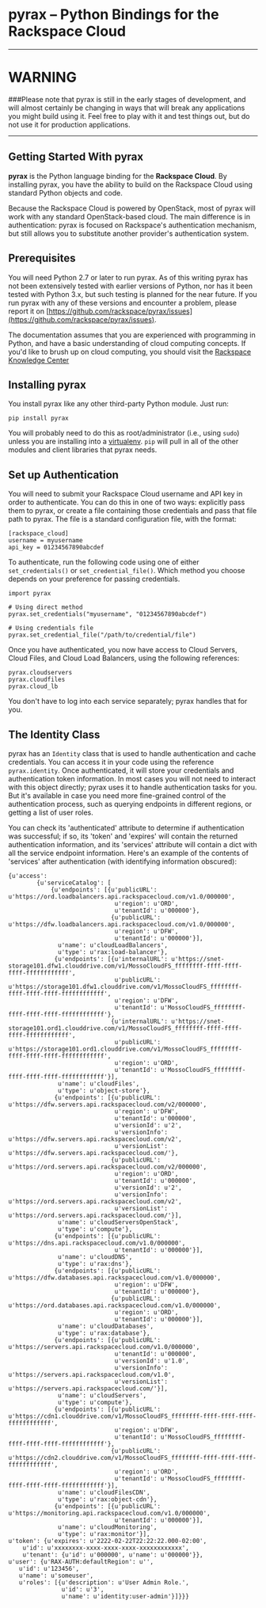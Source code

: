 # pyrax – Python Bindings for the Rackspace Cloud

----


# WARNING #
###Please note that pyrax is still in the early stages of development, and will almost certainly be changing in ways that will break any applications you might build using it. Feel free to play with it and test things out, but do not use it for production applications.

----

## Getting Started With pyrax
**pyrax** is the Python language binding for the **Rackspace Cloud**. By installing pyrax, you have the ability to build on the Rackspace Cloud using standard Python objects and code.

Because the Rackspace Cloud is powered by OpenStack, most of pyrax will work with any standard OpenStack-based cloud. The main difference is in authentication: pyrax is focused on Rackspace's authentication mechanism, but still allows you to substitute another provider's authentication system.


## Prerequisites
You will need Python 2.7 or later to run pyrax. As of this writing pyrax has not been extensively tested with earlier versions of Python, nor has it been tested with Python 3.x, but such testing is planned for the near future. If you run pyrax with any of these versions and encounter a problem, please report it on [https://github.com/rackspace/pyrax/issues](https://github.com/rackspace/pyrax/issues).

The documentation assumes that you are experienced with programming in Python, and have a basic understanding of cloud computing concepts. If you'd like to brush up on cloud computing, you should visit the [Rackspace Knowledge Center](http://www.rackspace.com/knowledge_center/)


## Installing pyrax
You install pyrax like any other third-party Python module. Just run:

	pip install pyrax

You will probably need to do this as root/administrator (i.e., using `sudo`) unless you are installing into a [virtualenv](http://www.virtualenv.org/en/latest/). `pip` will pull in all of the other modules and client libraries that pyrax needs.


## Set up Authentication
You will need to submit your Rackspace Cloud username and API key in order to authenticate. You can do this in one of two ways: explicitly pass them to pyrax, or create a file containing those credentials and pass that file path to pyrax. The file is a standard configuration file, with the format:

    [rackspace_cloud]
    username = myusername
    api_key = 01234567890abcdef

To authenticate, run the following code using one of either `set_credentials()` or `set_credential_file()`. Which method you choose depends on your preference for passing credentials. 

	import pyrax
	
	# Using direct method
	pyrax.set_credentials("myusername", "01234567890abcdef")
	
	# Using credentials file
	pyrax.set_credential_file("/path/to/credential/file")

Once you have authenticated, you now have access to Cloud Servers, Cloud Files, and Cloud Load Balancers, using the following references:

	pyrax.cloudservers
	pyrax.cloudfiles
	pyrax.cloud_lb

You don't have to log into each service separately; pyrax handles that for you.


## The Identity Class

pyrax has an `Identity` class that is used to handle authentication and cache credentials. You can access it in your code using the reference `pyrax.identity`.  Once authenticated, it will store your credentials and authentication token information. In most cases you will not need to interact with this object directly; pyrax uses it to handle authentication tasks for you. But it's available in case you need more fine-grained control of the authentication process, such as querying endpoints in different regions, or getting a list of user roles.

You can check its 'authenticated' attribute to determine if authentication was successful; if so, its 'token' and 'expires' will contain the returned authentication information, and its 'services' attribute will contain a dict with all the service endpoint information. Here's an example of the contents of 'services' after authentication (with identifying information obscured):

	{u'access':
	        {u'serviceCatalog': [
	            {u'endpoints': [{u'publicURL': u'https://ord.loadbalancers.api.rackspacecloud.com/v1.0/000000',
	                              u'region': u'ORD',
	                              u'tenantId': u'000000'},
	                             {u'publicURL': u'https://dfw.loadbalancers.api.rackspacecloud.com/v1.0/000000',
	                              u'region': u'DFW',
	                              u'tenantId': u'000000'}],
	              u'name': u'cloudLoadBalancers',
	              u'type': u'rax:load-balancer'},
	             {u'endpoints': [{u'internalURL': u'https://snet-storage101.dfw1.clouddrive.com/v1/MossoCloudFS_ffffffff-ffff-ffff-ffff-ffffffffffff',
	                              u'publicURL': u'https://storage101.dfw1.clouddrive.com/v1/MossoCloudFS_ffffffff-ffff-ffff-ffff-ffffffffffff',
	                              u'region': u'DFW',
	                              u'tenantId': u'MossoCloudFS_ffffffff-ffff-ffff-ffff-ffffffffffff'},
	                             {u'internalURL': u'https://snet-storage101.ord1.clouddrive.com/v1/MossoCloudFS_ffffffff-ffff-ffff-ffff-ffffffffffff',
	                              u'publicURL': u'https://storage101.ord1.clouddrive.com/v1/MossoCloudFS_ffffffff-ffff-ffff-ffff-ffffffffffff',
	                              u'region': u'ORD',
	                              u'tenantId': u'MossoCloudFS_ffffffff-ffff-ffff-ffff-ffffffffffff'}],
	              u'name': u'cloudFiles',
	              u'type': u'object-store'},
	             {u'endpoints': [{u'publicURL': u'https://dfw.servers.api.rackspacecloud.com/v2/000000',
	                              u'region': u'DFW',
	                              u'tenantId': u'000000',
	                              u'versionId': u'2',
	                              u'versionInfo': u'https://dfw.servers.api.rackspacecloud.com/v2',
	                              u'versionList': u'https://dfw.servers.api.rackspacecloud.com/'},
	                             {u'publicURL': u'https://ord.servers.api.rackspacecloud.com/v2/000000',
	                              u'region': u'ORD',
	                              u'tenantId': u'000000',
	                              u'versionId': u'2',
	                              u'versionInfo': u'https://ord.servers.api.rackspacecloud.com/v2',
	                              u'versionList': u'https://ord.servers.api.rackspacecloud.com/'}],
	              u'name': u'cloudServersOpenStack',
	              u'type': u'compute'},
	             {u'endpoints': [{u'publicURL': u'https://dns.api.rackspacecloud.com/v1.0/000000',
	                              u'tenantId': u'000000'}],
	              u'name': u'cloudDNS',
	              u'type': u'rax:dns'},
	             {u'endpoints': [{u'publicURL': u'https://dfw.databases.api.rackspacecloud.com/v1.0/000000',
	                              u'region': u'DFW',
	                              u'tenantId': u'000000'},
	                             {u'publicURL': u'https://ord.databases.api.rackspacecloud.com/v1.0/000000',
	                              u'region': u'ORD',
	                              u'tenantId': u'000000'}],
	              u'name': u'cloudDatabases',
	              u'type': u'rax:database'},
	             {u'endpoints': [{u'publicURL': u'https://servers.api.rackspacecloud.com/v1.0/000000',
	                              u'tenantId': u'000000',
	                              u'versionId': u'1.0',
	                              u'versionInfo': u'https://servers.api.rackspacecloud.com/v1.0',
	                              u'versionList': u'https://servers.api.rackspacecloud.com/'}],
	              u'name': u'cloudServers',
	              u'type': u'compute'},
	             {u'endpoints': [{u'publicURL': u'https://cdn1.clouddrive.com/v1/MossoCloudFS_ffffffff-ffff-ffff-ffff-ffffffffffff',
	                              u'region': u'DFW',
	                              u'tenantId': u'MossoCloudFS_ffffffff-ffff-ffff-ffff-ffffffffffff'},
	                             {u'publicURL': u'https://cdn2.clouddrive.com/v1/MossoCloudFS_ffffffff-ffff-ffff-ffff-ffffffffffff',
	                              u'region': u'ORD',
	                              u'tenantId': u'MossoCloudFS_ffffffff-ffff-ffff-ffff-ffffffffffff'}],
	              u'name': u'cloudFilesCDN',
	              u'type': u'rax:object-cdn'},
	             {u'endpoints': [{u'publicURL': u'https://monitoring.api.rackspacecloud.com/v1.0/000000',
	                              u'tenantId': u'000000'}],
	              u'name': u'cloudMonitoring',
	              u'type': u'rax:monitor'}],
	u'token': {u'expires': u'2222-02-22T22:22:22.000-02:00',
	    u'id': u'xxxxxxxx-xxxx-xxxx-xxxx-xxxxxxxxxxxx',
	    u'tenant': {u'id': u'000000', u'name': u'000000'}},
	u'user': {u'RAX-AUTH:defaultRegion': u'',
	   u'id': u'123456',
	   u'name': u'someuser',
	   u'roles': [{u'description': u'User Admin Role.',
	               u'id': u'3',
	               u'name': u'identity:user-admin'}]}}}

